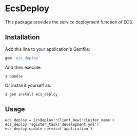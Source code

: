 # EcsDeploy

This package provides the service deployment function of ECS.

## Installation

Add this line to your application's Gemfile:

```ruby
gem 'ecs_deploy'
```

And then execute:

    $ bundle

Or install it yourself as:

    $ gem install ecs_deploy

## Usage

```
ecs_deploy = EcsDeploy::Client.new('cluster_name')
ecs_deploy.register_task('development.yml')
ecs_deploy.update_service('application')
```
